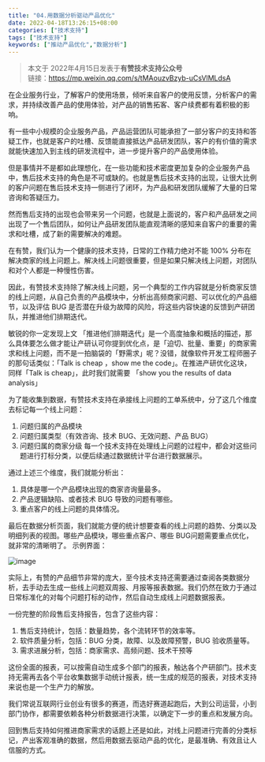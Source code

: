 ```yaml
---
title: "04.用数据分析驱动产品优化"
date: 2022-04-18T13:26:15+08:00
categories: ["技术支持"]
tags: ["技术支持"]
keywords: ["推动产品优化","数据分析"]
---
```


> 本文于 2022年4月15日发表于**有赞技术支持公众号**    
> 链接：https://mp.weixin.qq.com/s/tMAouzvBzyb-uCsVlMLdsA

在企业服务行业，了解客户的使用场景，倾听来自客户的使用反馈，分析客户的需求，并持续改善产品的使用体验，对产品的销售拓客、客户续费都有着积极的影响。

有一些中小规模的企业服务产品，产品运营团队可能承担了一部分客户的支持和答疑工作，也就是客户的吐槽、反馈能直接抵达产品研发团队，客户的有价值的需求就能快速加入到主线的研发流程中，进一步提升客户的产品使用体验。

但是事情并不是都如此理想化，在一些功能和技术密度更加复杂的企业服务产品中，售后技术支持的角色是不可或缺的。也就是售后技术支持的出现，让很大比例的客户问题在售后技术支持一侧进行了闭环，为产品和研发团队缓解了大量的日常咨询和答疑压力。

然而售后支持的出现也会带来另一个问题，也就是上面说的，客户和产品研发之间出现了一个售后团队，如何让产品研发团队能直观清晰的感知来自客户的重要的需求和吐槽，成了新的需要解决的难题。

在有赞，我们认为一个健康的技术支持，日常的工作精力绝对不能 100% 分布在解决商家的线上问题上。解决线上问题很重要，但是如果只解决线上问题，对团队和对个人都是一种慢性伤害。

因此，有赞技术支持除了解决线上问题，另一个典型的工作内容就是分析商家反馈的线上问题，从自己负责的产品模块中，分析出高频商家问题、可以优化的产品细节，以及评估 BUG 是否潜在升级为故障的风险，将这些内容快速的反馈到产研团队，并推进他们排期迭代。

敏锐的你一定发现上文 「推进他们排期迭代」是一个高度抽象和概括的描述，那么具体要怎么做才能让产研认可你提到优化点，是「迫切、批量、重要」的商家需求和线上问题，而不是一拍脑袋的「野需求」呢？没错，就像软件开发工程师圈子的那句话类似：「Talk is cheap ，show me the code」。在推进产研优化这块，同样「Talk is cheap」，此时我们就需要 「show you the results of data analysis」

为了能收集到数据，有赞技术支持在承接线上问题的工单系统中，分了这几个维度去标记每一个线上问题：
1. 问题归属的产品模块
2. 问题归属类型（有效咨询、技术 BUG、无效问题、产品 BUG）
3. 问题归属的商家分级
每一个技术支持在处理线上问题的过程中，都会对这些问题进行打标分类，以便后续通过数据统计平台进行数据展示。

通过上述三个维度，我们就能分析出：
1. 具体是哪一个产品模块出现的商家咨询量最多。
2. 产品逻辑缺陷、或者技术 BUG 导致的问题有哪些。
3. 重点客户的线上问题的具体情况。

最后在数据分析页面，我们就能方便的统计想要查看的线上问题的趋势、分类以及明细列表的视图。哪些产品模块，哪些重点客户、哪些 BUG问题需要重点优化，就非常的清晰明了。
示例界面：

![image](https://user-images.githubusercontent.com/5344741/163759997-0d20e672-4971-458a-8fcd-c4262f0f271b.png)

实际上，有赞的产品细节非常的庞大，至今技术支持还需要通过查阅各类数据分析，去手动去生成一些线上问题双周报、月报等报表数据。我们仍然在致力于通过日常标准化的对每个问题打标的动作，然后自动生成线上问题数据报表。

一份完整的阶段售后支持报告，包含了这些内容：

1. 售后支持统计，包括：数量趋势，各个流转环节的效率等。
2. 软件质量分析，包括：BUG 分类，故障、以及故障预警，BUG 验收质量等。
3. 需求进展分析，包括：商家需求、高频问题、技术干预等

这份全面的报表，可以按需自动生成多个部门的报表，触达各个产研部门。技术支持无需再去各个平台收集数据手动统计报表，统一生成的规范的报表，对技术支持来说也是一个生产力的解放。

我们常说互联网行业创业有很多的赛道，而选好赛道起跑后，大到公司运营，小到部门协作，都需要依赖各种分析数据进行决策，以确定下一步的重点和发展方向。

回到售后支持如何推进商家需求的话题上还是如此，对线上问题进行完善的分类标记，产出客观准确的数据，然后用数据去驱动产品的优化，是最准确、有效且让人信服的方式。

